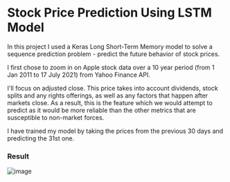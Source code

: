 # Stock Price Prediction Using LSTM Model
In this project I used a Keras Long Short-Term Memory model to solve a sequence prediction problem - predict the future behavior of stock prices.

I first chose to zoom in on Apple stock data over a 10 year period (from 1 Jan 2011 to 17 July 2021) from Yahoo Finance API.

I'll focus on adjusted close. This price takes into account dividends, stock splits and any rights offerings, as well as any factors that happen after markets close.
As a result, this is the feature which we would attempt to predict as it would be more reliable than the other metrics that are susceptible to non-market forces.

I have trained my model by taking the prices from the previous 30 days and predicting the 31st one.

### Result

![image](https://user-images.githubusercontent.com/69782094/126037314-3f1c182a-247c-4385-b909-0ff85fbeb24d.png)
